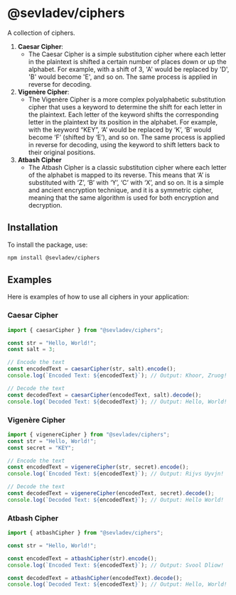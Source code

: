 # @sevladev/ciphers

A collection of ciphers.

1. **Caesar Cipher**:
   - The Caesar Cipher is a simple substitution cipher where each letter in the plaintext is shifted a certain number of places down or up the alphabet. For example, with a shift of 3, 'A' would be replaced by 'D', 'B' would become 'E', and so on. The same process is applied in reverse for decoding.
2. **Vigenère Cipher**:
   - The Vigenère Cipher is a more complex polyalphabetic substitution cipher that uses a keyword to determine the shift for each letter in the plaintext. Each letter of the keyword shifts the corresponding letter in the plaintext by its position in the alphabet. For example, with the keyword “KEY”, ‘A’ would be replaced by ‘K’, ‘B’ would become ‘F’ (shifted by ‘E’), and so on. The same process is applied in reverse for decoding, using the keyword to shift letters back to their original positions.​
3. **Atbash Cipher**
   - The Atbash Cipher is a classic substitution cipher where each letter of the alphabet is mapped to its reverse. This means that ‘A’ is substituted with ‘Z’, ‘B’ with ‘Y’, ‘C’ with ‘X’, and so on. It is a simple and ancient encryption technique, and it is a symmetric cipher, meaning that the same algorithm is used for both encryption and decryption.

## Installation

To install the package, use:

```sh
npm install @sevladev/ciphers
```

## Examples

Here is examples of how to use all ciphers in your application:

### Caesar Cipher

```js
import { caesarCipher } from "@sevladev/ciphers";

const str = "Hello, World!";
const salt = 3;

// Encode the text
const encodedText = caesarCipher(str, salt).encode();
console.log(`Encoded Text: ${encodedText}`); // Output: Khoor, Zruog!

// Decode the text
const decodedText = caesarCipher(encodedText, salt).decode();
console.log(`Decoded Text: ${decodedText}`); // Output: Hello, World!
```

### Vigenère Cipher

```js
import { vigenereCipher } from "@sevladev/ciphers";
const str = "Hello, World!";
const secret = "KEY";

// Encode the text
const encodedText = vigenereCipher(str, secret).encode();
console.log(`Encoded Text: ${encodedText}`); // Output: Rijvs Uyvjn!

// Decode the text
const decodedText = vigenereCipher(encodedText, secret).decode();
console.log(`Decoded Text: ${encodedText}`); // Output: Hello World!
```

### Atbash Cipher

```js
import { atbashCipher } from "@sevladev/ciphers";

const str = "Hello, World!";

const encodedText = atbashCipher(str).encode();
console.log(`Encoded Text: ${encodedText}`); // Output: Svool Dliow!

const decodedText = atbashCipher(encodedText).decode();
console.log(`Decoded Text: ${encodedText}`); // Output: Hello, World!
```
